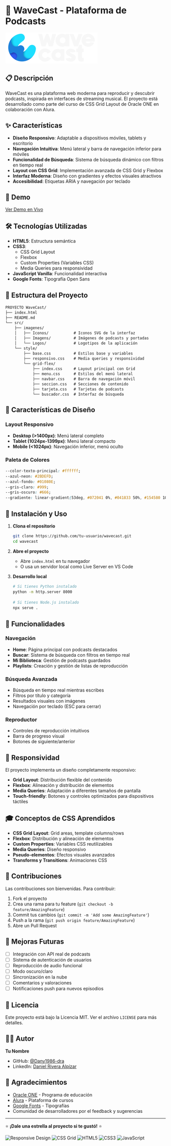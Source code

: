 # 🎵 WaveCast - Plataforma de Podcasts

![WaveCast Logo](./src/imagenes/Logos/CastWave_logo.svg)

## 📋 Descripción

WaveCast es una plataforma web moderna para reproducir y descubrir podcasts, inspirada en interfaces de streaming musical. El proyecto está desarrollado como parte del curso de CSS Grid Layout de Oracle ONE en colaboración con Alura.

## ✨ Características

- **Diseño Responsivo**: Adaptable a dispositivos móviles, tablets y escritorio
- **Navegación Intuitiva**: Menú lateral y barra de navegación inferior para móviles
- **Funcionalidad de Búsqueda**: Sistema de búsqueda dinámico con filtros en tiempo real
- **Layout con CSS Grid**: Implementación avanzada de CSS Grid y Flexbox
- **Interfaz Moderna**: Diseño con gradientes y efectos visuales atractivos
- **Accesibilidad**: Etiquetas ARIA y navegación por teclado

## 🚀 Demo

[Ver Demo en Vivo](https://dany1986-dra.github.io/WaveCast/)

## 🛠️ Tecnologías Utilizadas

- **HTML5**: Estructura semántica
- **CSS3**: 
  - CSS Grid Layout
  - Flexbox
  - Custom Properties (Variables CSS)
  - Media Queries para responsividad
- **JavaScript Vanilla**: Funcionalidad interactiva
- **Google Fonts**: Tipografía Open Sans

## 📁 Estructura del Proyecto

```
PROYECTO WaveCast/
├── index.html
├── README.md
└── src/
    ├── imagenes/
    │   ├── Iconos/           # Iconos SVG de la interfaz
    │   ├── Imagens/          # Imágenes de podcasts y portadas
    │   └── Logos/            # Logotipos de la aplicación
    └── style/
        ├── base.css          # Estilos base y variables
        ├── responsivo.css    # Media queries y responsividad
        └── grid-flex/
            ├── index.css     # Layout principal con Grid
            ├── menu.css      # Estilos del menú lateral
            ├── navbar.css    # Barra de navegación móvil
            ├── seccion.css   # Secciones de contenido
            ├── tarjeta.css   # Tarjetas de podcasts
            └── buscador.css  # Interfaz de búsqueda
```

## 🎨 Características de Diseño

### Layout Responsivo
- **Desktop (>1400px)**: Menú lateral completo
- **Tablet (1024px-1399px)**: Menú lateral compacto
- **Mobile (<1024px)**: Navegación inferior, menú oculto

### Paleta de Colores
```css
--color-texto-principal: #ffffff;
--azul-neon: #2BDEFD;
--azul-fondo: #01080E;
--gris-claro: #999;
--gris-oscuro: #666;
--gradiente: linear-gradient(53deg, #072041 0%, #041833 50%, #154580 100%);
```

## 🔧 Instalación y Uso

1. **Clona el repositorio**
   ```bash
   git clone https://github.com/tu-usuario/wavecast.git
   cd wavecast
   ```

2. **Abre el proyecto**
   - Abre `index.html` en tu navegador
   - O usa un servidor local como Live Server en VS Code

3. **Desarrollo local**
   ```bash
   # Si tienes Python instalado
   python -m http.server 8000
   
   # Si tienes Node.js instalado
   npx serve .
   ```

## 🎯 Funcionalidades

### Navegación
- **Home**: Página principal con podcasts destacados
- **Buscar**: Sistema de búsqueda con filtros en tiempo real
- **Mi Biblioteca**: Gestión de podcasts guardados
- **Playlists**: Creación y gestión de listas de reproducción

### Búsqueda Avanzada
- Búsqueda en tiempo real mientras escribes
- Filtros por título y categoría
- Resultados visuales con imágenes
- Navegación por teclado (ESC para cerrar)

### Reproductor
- Controles de reproducción intuitivos
- Barra de progreso visual
- Botones de siguiente/anterior

## 📱 Responsividad

El proyecto implementa un diseño completamente responsivo:

- **Grid Layout**: Distribución flexible del contenido
- **Flexbox**: Alineación y distribución de elementos
- **Media Queries**: Adaptación a diferentes tamaños de pantalla
- **Touch-friendly**: Botones y controles optimizados para dispositivos táctiles

## 🎓 Conceptos de CSS Aprendidos

- **CSS Grid Layout**: Grid areas, template columns/rows
- **Flexbox**: Distribución y alineación de elementos
- **Custom Properties**: Variables CSS reutilizables
- **Media Queries**: Diseño responsivo
- **Pseudo-elementos**: Efectos visuales avanzados
- **Transforms y Transitions**: Animaciones CSS

## 🤝 Contribuciones

Las contribuciones son bienvenidas. Para contribuir:

1. Fork el proyecto
2. Crea una rama para tu feature (`git checkout -b feature/AmazingFeature`)
3. Commit tus cambios (`git commit -m 'Add some AmazingFeature'`)
4. Push a la rama (`git push origin feature/AmazingFeature`)
5. Abre un Pull Request

## 📝 Mejoras Futuras

- [ ] Integración con API real de podcasts
- [ ] Sistema de autenticación de usuarios
- [ ] Reproducción de audio funcional
- [ ] Modo oscuro/claro
- [ ] Sincronización en la nube
- [ ] Comentarios y valoraciones
- [ ] Notificaciones push para nuevos episodios

## 📄 Licencia

Este proyecto está bajo la Licencia MIT. Ver el archivo `LICENSE` para más detalles.

## 👨‍💻 Autor

**Tu Nombre**
- GitHub: [@Dany1986-dra](https://github.com/Dany1986-dra)
- LinkedIn: [Daniel Rivera Alpízar](https://linkedin.com/in/daniel-rivera-alpízar)

## 🙏 Agradecimientos

- [Oracle ONE](https://www.oracle.com/lad/education/oracle-next-education/) - Programa de educación
- [Alura](https://www.alura.com.br/) - Plataforma de cursos
- [Google Fonts](https://fonts.google.com/) - Tipografías
- Comunidad de desarrolladores por el feedback y sugerencias

---

⭐ **¡Dale una estrella al proyecto si te gustó!** ⭐

![Responsive Design](https://img.shields.io/badge/Responsive-Design-green)
![CSS Grid](https://img.shields.io/badge/CSS-Grid-blue)
![HTML5](https://img.shields.io/badge/HTML5-E34F26?logo=html5&logoColor=white)
![CSS3](https://img.shields.io/badge/CSS3-1572B6?logo=css3&logoColor=white)
![JavaScript](https://img.shields.io/badge/JavaScript-F7DF1E?logo=javascript&logoColor=black)
